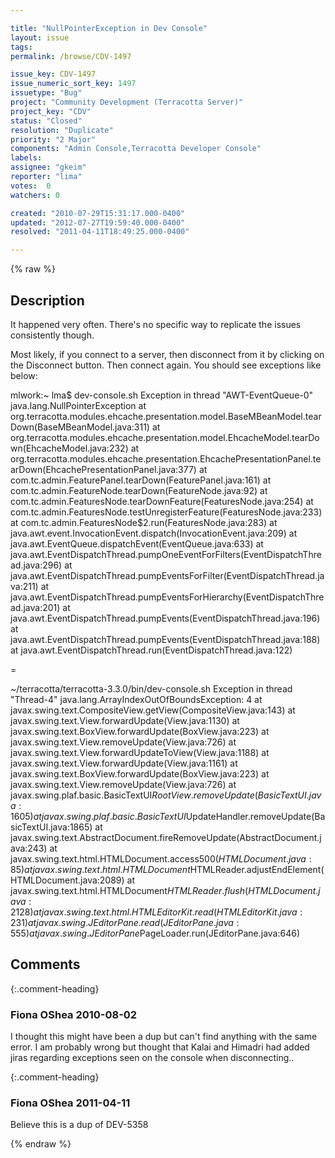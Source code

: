 ```yaml
---

title: "NullPointerException in Dev Console"
layout: issue
tags: 
permalink: /browse/CDV-1497

issue_key: CDV-1497
issue_numeric_sort_key: 1497
issuetype: "Bug"
project: "Community Development (Terracotta Server)"
project_key: "CDV"
status: "Closed"
resolution: "Duplicate"
priority: "2 Major"
components: "Admin Console,Terracotta Developer Console"
labels: 
assignee: "gkeim"
reporter: "lima"
votes:  0
watchers: 0

created: "2010-07-29T15:31:17.000-0400"
updated: "2012-07-27T19:59:40.000-0400"
resolved: "2011-04-11T18:49:25.000-0400"

---
```




{% raw %}



## Description

<div markdown="1" class="description">

It happened very often. There's no specific way to replicate the issues consistently though.

Most likely, if you connect to a server, then disconnect from it by clicking on the Disconnect button. Then connect again. You should see exceptions like below:

mlwork:~ lma$ dev-console.sh 
Exception in thread "AWT-EventQueue-0" java.lang.NullPointerException
	at org.terracotta.modules.ehcache.presentation.model.BaseMBeanModel.tearDown(BaseMBeanModel.java:311)
	at org.terracotta.modules.ehcache.presentation.model.EhcacheModel.tearDown(EhcacheModel.java:232)
	at org.terracotta.modules.ehcache.presentation.EhcachePresentationPanel.tearDown(EhcachePresentationPanel.java:377)
	at com.tc.admin.FeaturePanel.tearDown(FeaturePanel.java:161)
	at com.tc.admin.FeatureNode.tearDown(FeatureNode.java:92)
	at com.tc.admin.FeaturesNode.tearDownFeature(FeaturesNode.java:254)
	at com.tc.admin.FeaturesNode.testUnregisterFeature(FeaturesNode.java:233)
	at com.tc.admin.FeaturesNode$2.run(FeaturesNode.java:283)
	at java.awt.event.InvocationEvent.dispatch(InvocationEvent.java:209)
	at java.awt.EventQueue.dispatchEvent(EventQueue.java:633)
	at java.awt.EventDispatchThread.pumpOneEventForFilters(EventDispatchThread.java:296)
	at java.awt.EventDispatchThread.pumpEventsForFilter(EventDispatchThread.java:211)
	at java.awt.EventDispatchThread.pumpEventsForHierarchy(EventDispatchThread.java:201)
	at java.awt.EventDispatchThread.pumpEvents(EventDispatchThread.java:196)
	at java.awt.EventDispatchThread.pumpEvents(EventDispatchThread.java:188)
	at java.awt.EventDispatchThread.run(EventDispatchThread.java:122)


=

~/terracotta/terracotta-3.3.0/bin/dev-console.sh 
Exception in thread "Thread-4" java.lang.ArrayIndexOutOfBoundsException: 4
	at javax.swing.text.CompositeView.getView(CompositeView.java:143)
	at javax.swing.text.View.forwardUpdate(View.java:1130)
	at javax.swing.text.BoxView.forwardUpdate(BoxView.java:223)
	at javax.swing.text.View.removeUpdate(View.java:726)
	at javax.swing.text.View.forwardUpdateToView(View.java:1188)
	at javax.swing.text.View.forwardUpdate(View.java:1161)
	at javax.swing.text.BoxView.forwardUpdate(BoxView.java:223)
	at javax.swing.text.View.removeUpdate(View.java:726)
	at javax.swing.plaf.basic.BasicTextUI$RootView.removeUpdate(BasicTextUI.java:1605)
	at javax.swing.plaf.basic.BasicTextUI$UpdateHandler.removeUpdate(BasicTextUI.java:1865)
	at javax.swing.text.AbstractDocument.fireRemoveUpdate(AbstractDocument.java:243)
	at javax.swing.text.html.HTMLDocument.access$500(HTMLDocument.java:85)
	at javax.swing.text.html.HTMLDocument$HTMLReader.adjustEndElement(HTMLDocument.java:2089)
	at javax.swing.text.html.HTMLDocument$HTMLReader.flush(HTMLDocument.java:2128)
	at javax.swing.text.html.HTMLEditorKit.read(HTMLEditorKit.java:231)
	at javax.swing.JEditorPane.read(JEditorPane.java:555)
	at javax.swing.JEditorPane$PageLoader.run(JEditorPane.java:646)


</div>

## Comments


{:.comment-heading}
### **Fiona OShea** <span class="date">2010-08-02</span>

<div markdown="1" class="comment">

I thought this might have been a dup but can't find anything with the same error. I am probably wrong but thought that Kalai and Himadri had added jiras regarding exceptions seen on the console when disconnecting..

</div>


{:.comment-heading}
### **Fiona OShea** <span class="date">2011-04-11</span>

<div markdown="1" class="comment">

Believe this is a dup of DEV-5358

</div>



{% endraw %}
